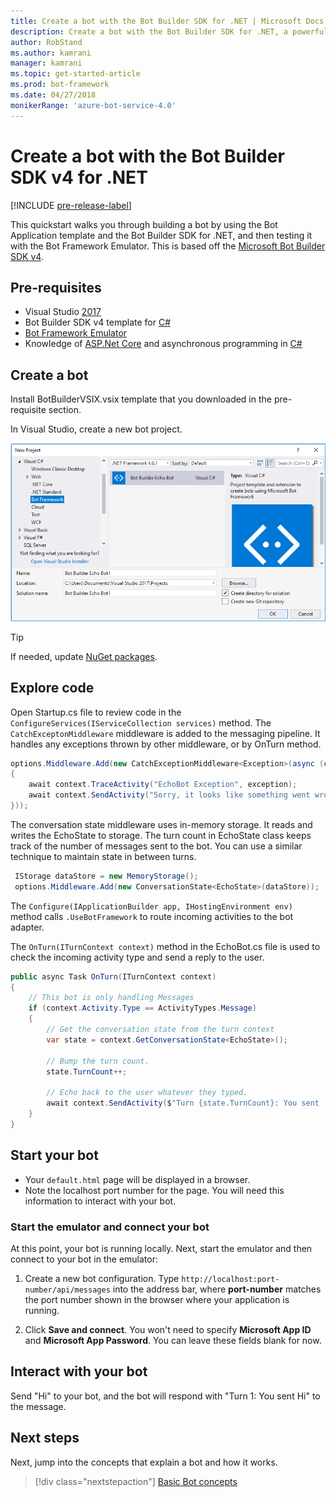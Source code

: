 ```yaml
---
title: Create a bot with the Bot Builder SDK for .NET | Microsoft Docs
description: Create a bot with the Bot Builder SDK for .NET, a powerful bot construction framework.
author: RobStand
ms.author: kamrani
manager: kamrani
ms.topic: get-started-article
ms.prod: bot-framework
ms.date: 04/27/2018
monikerRange: 'azure-bot-service-4.0'
---
```


# Create a bot with the Bot Builder SDK v4 for .NET
[!INCLUDE [pre-release-label](../includes/pre-release-label.md)]

This quickstart walks you through building a bot by using the Bot Application template and the Bot Builder SDK for .NET, and then testing it with the Bot Framework Emulator. This is based off the [Microsoft Bot Builder SDK v4](https://github.com/Microsoft/botbuilder-dotnet).

## Pre-requisites
- Visual Studio [2017](https://www.visualstudio.com/downloads)
- Bot Builder SDK v4 template for [C#](https://marketplace.visualstudio.com/items?itemName=BotBuilder.botbuilderv4)
- [Bot Framework Emulator](https://github.com/Microsoft/BotFramework-Emulator/releases)
- Knowledge of [ASP.Net Core](https://docs.microsoft.com/aspnet/core/) and asynchronous programming in [C#](https://docs.microsoft.com/en-us/dotnet/csharp/programming-guide/concepts/async/index)

## Create a bot
Install BotBuilderVSIX.vsix template that you downloaded in the pre-requisite section. 

In Visual Studio, create a new bot project.

![Visual Studio project](../media/azure-bot-quickstarts/bot-builder-dotnet-project.png)

> [!TIP] 
> If needed, update [NuGet packages](https://docs.microsoft.com/en-us/nuget/quickstart/install-and-use-a-package-in-visual-studio).

## Explore code
Open Startup.cs file to review code in the `ConfigureServices(IServiceCollection services)` method. The `CatchExceptonMiddleware` middleware is added to the messaging pipeline. It handles any exceptions thrown by other middleware, or by OnTurn method. 

```cs
options.Middleware.Add(new CatchExceptionMiddleware<Exception>(async (context, exception) =>
{
    await context.TraceActivity("EchoBot Exception", exception);
    await context.SendActivity("Sorry, it looks like something went wrong!");
}));
```

The conversation state middleware uses in-memory storage. It reads and writes the EchoState to storage.  The turn count in EchoState class keeps track of the number of messages sent to the bot. You can use a similar technique to maintain state in between turns.

```cs
 IStorage dataStore = new MemoryStorage();
 options.Middleware.Add(new ConversationState<EchoState>(dataStore));
```

The `Configure(IApplicationBuilder app, IHostingEnvironment env)` method calls `.UseBotFramework` to route incoming activities to the bot adapter. 

The `OnTurn(ITurnContext context)` method in the EchoBot.cs file is used to check the incoming activity type and send a reply to the user. 

```cs
public async Task OnTurn(ITurnContext context)
{
    // This bot is only handling Messages
    if (context.Activity.Type == ActivityTypes.Message)
    {
        // Get the conversation state from the turn context
        var state = context.GetConversationState<EchoState>();

        // Bump the turn count. 
        state.TurnCount++;

        // Echo back to the user whatever they typed.
        await context.SendActivity($"Turn {state.TurnCount}: You sent '{context.Activity.Text}'");
    }
}
```
## Start your bot

- Your `default.html` page will be displayed in a browser.
- Note the localhost port number for the page. You will need this information to interact with your bot.

### Start the emulator and connect your bot

At this point, your bot is running locally.
Next, start the emulator and then connect to your bot in the emulator:

1. Create a new bot configuration. Type `http://localhost:port-number/api/messages` into the address bar, where **port-number** matches the port number shown in the browser where your application is running.

2. Click **Save and connect**. You won't need to specify **Microsoft App ID** and **Microsoft App Password**. You can leave these fields blank for now. 

## Interact with your bot

Send "Hi" to your bot, and the bot will respond with "Turn 1: You sent Hi" to the message.

## Next steps

Next, jump into the concepts that explain a bot and how it works.

> [!div class="nextstepaction"]
> [Basic Bot concepts](../v4sdk/bot-builder-basics.md)
